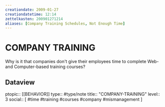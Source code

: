 ```yaml
---
creationdate: 2009-01-27
creationdatetime: 12:14
zettelkasten: 200901271214
aliases: [Company Training Schedules, Not Enough Time]
---
```

# COMPANY TRAINING
Why is it that companies don't give their employees time to complete Web- and Computer-based training courses?

## Dataview
ptopic:: [[BEHAVIOR]]
type:: #type/note
title:: "COMPANY-TRAINING"
level:: 3
social:: [ #time #training #courses #company #mismanagement ]